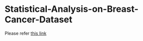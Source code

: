 # Statistical-Analysis-on-Breast-Cancer-Dataset
  
Please refer [this link](https://github.com/raj-akhil/Statistical-Analysis-on-Breast-Cancer-Dataset/blob/main/Breast_cancer_210409183.pdf)  
 
